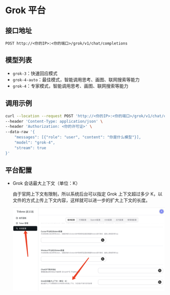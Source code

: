 # Grok 平台

## 接口地址

```curl
POST http://<你的IP>:<你的端口>/grok/v1/chat/completions
```

## 模型列表

- `grok-3`：快速回应模式
- `grok-4-auto`：最佳模式，智能调用思考、画图、联网搜索等能力
- `grok-4`：专家模式，智能调用思考、画图、联网搜索等能力

## 调用示例

```bash
curl --location --request POST 'http://<你的IP>:<你的端口>/grok/v1/chat/completions' \
--header 'Content-Type: application/json' \
--header 'Authorization: <你的许可证>' \
--data-raw '{
    "messages": [{"role": "user", "content": "你是什么模型"}],
    "model": "grok-4",
    "stream": true
}'
```

## 平台配置

- Grok 会话最大上下文（单位：K）

  由于官网上下文有限制，所以系统后台可以指定 Grok 上下文超过多少 K，以文件的方式上传上下文内容，这样就可以进一步的扩大上下文的长度。

  ![3721744442804_.pic.jpg](/3721744442804_.pic.jpg)

